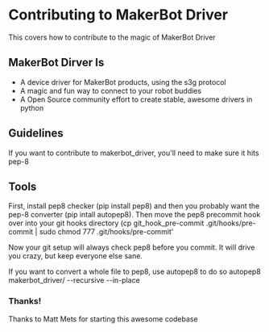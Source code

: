 # Contributing to MakerBot Driver
This covers how to contribute to the magic of MakerBot Driver

## MakerBot Dirver Is
 - A device driver for MakerBot products, using the s3g protocol
 - A magic and fun way to connect to your robot buddies
 - A Open Source community effort to create stable, awesome drivers in python

## Guidelines
 If you want to contribute to makerbot_driver, you'll need to make sure it hits pep-8

## Tools
First, install pep8 checker (pip install pep8) and then you probably want the pep-8 converter (pip intall autopep8). Then move the pep8 precommit hook over into your git hooks directory (cp git_hook_pre-commit .git/hooks/pre-commit | sudo chmod 777 .git/hooks/pre-commit'

Now your git setup will always check pep8 before you commit. It will drive you crazy, but keep everyone else sane.

If you want to convert a whole file to pep8, use autopep8 <FILENAME> to do so
autopep8 makerbot_driver/ --recursive --in-place

### Thanks!
Thanks to Matt Mets for starting this awesome codebase
